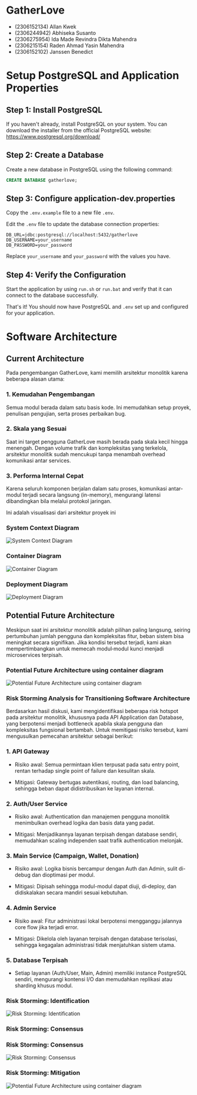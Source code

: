 # GatherLove
- (2306152134) Allan Kwek
- (2306244942) Abhiseka Susanto
- (2306275954) Ida Made Revindra Dikta Mahendra
- (2306215154) Raden Ahmad Yasin Mahendra
- (2306152102) Janssen Benedict

# Setup PostgreSQL and Application Properties

## Step 1: Install PostgreSQL

If you haven't already, install PostgreSQL on your system. You can download the installer from the official PostgreSQL website: https://www.postgresql.org/download/

## Step 2: Create a Database

Create a new database in PostgreSQL using the following command:
```sql
CREATE DATABASE gatherlove;
```

## Step 3: Configure application-dev.properties

Copy the `.env.example` file to a new file `.env`.


Edit the `.env` file to update the database connection properties:
```properties
DB_URL=jdbc:postgresql://localhost:5432/gatherlove
DB_USERNAME=your_username
DB_PASSWORD=your_password
```
Replace `your_username` and `your_password` with the values you have.

## Step 4: Verify the Configuration

Start the application by using `run.sh` or `run.bat` and verify that it can connect to the database successfully.

That's it! You should now have PostgreSQL and `.env` set up and configured for your application.

# Software Architecture

## Current Architecture
Pada pengembangan GatherLove, kami memilih arsitektur monolitik karena beberapa alasan utama:

### 1. Kemudahan Pengembangan
Semua modul berada dalam satu basis kode. Ini memudahkan setup proyek, penulisan pengujian, serta proses perbaikan bug.

### 2. Skala yang Sesuai
Saat ini target pengguna GatherLove masih berada pada skala kecil hingga menengah. Dengan volume trafik dan kompleksitas yang terkelola, arsitektur monolitik sudah mencukupi tanpa menambah overhead komunikasi antar services.

### 3. Performa Internal Cepat
Karena seluruh komponen berjalan dalam satu proses, komunikasi antar-modul terjadi secara langsung (in-memory), mengurangi latensi dibandingkan bila melalui protokol jaringan.

Ini adalah visualisasi dari arsitektur proyek ini

### System Context Diagram
![System Context Diagram](static/img/DIAGRAM%20TUTORIAL%209%20B-System%20Context%20Diagram.jpg)

### Container Diagram
![Container Diagram](static/img/DIAGRAM%20TUTORIAL%209%20B-Container%20Diagram%20(Current).jpg)

### Deployment Diagram
![Deployment Diagram](static/img/DIAGRAM%20TUTORIAL%209%20B-Deployment%20Diagram.jpg)

## Potential Future Architecture
Meskipun saat ini arsitektur monolitik adalah pilihan paling langsung, seiring pertumbuhan jumlah pengguna dan kompleksitas fitur, beban sistem bisa meningkat secara signifikan. Jika kondisi tersebut terjadi, kami akan mempertimbangkan untuk memecah modul‑modul kunci menjadi microservices terpisah.

### Potential Future Architecture using container diagram
![Potential Future Architecture using container diagram](static/img/DIAGRAM%20TUTORIAL%209%20B-Container%20Diagram%20(Potential%20Future).jpg)

### Risk Storming Analysis for Transitioning Software Architecture
Berdasarkan hasil diskusi, kami mengidentifikasi beberapa risk hotspot pada arsitektur monolitik, khususnya pada API Application dan Database, yang berpotensi menjadi bottleneck apabila skala pengguna dan kompleksitas fungsional bertambah. Untuk memitigasi risiko tersebut, kami mengusulkan pemecahan arsitektur sebagai berikut:

### 1. API Gateway

- Risiko awal: Semua permintaan klien terpusat pada satu entry point, rentan terhadap single point of failure dan kesulitan skala.

- Mitigasi: Gateway bertugas autentikasi, routing, dan load balancing, sehingga beban dapat didistribusikan ke layanan internal.

### 2. Auth/User Service

- Risiko awal: Authentication dan manajemen pengguna monolitik menimbulkan overhead logika dan basis data yang padat.

- Mitigasi: Menjadikannya layanan terpisah dengan database sendiri, memudahkan scaling independen saat trafik authentication melonjak.

### 3. Main Service (Campaign, Wallet, Donation)

- Risiko awal: Logika bisnis bercampur dengan Auth dan Admin, sulit di-debug dan dioptimasi per modul.

- Mitigasi: Dipisah sehingga modul-modul dapat diuji, di‑deploy, dan didiskalakan secara mandiri sesuai kebutuhan.

### 4. Admin Service

- Risiko awal: Fitur administrasi lokal berpotensi mengganggu jalannya core flow jika terjadi error.

- Mitigasi: Dikelola oleh layanan terpisah dengan database terisolasi, sehingga kegagalan administrasi tidak menjatuhkan sistem utama.

### 5. Database Terpisah

- Setiap layanan (Auth/User, Main, Admin) memiliki instance PostgreSQL sendiri, mengurangi kontensi I/O dan memudahkan replikasi atau sharding khusus modul.

### Risk Storming: Identification
![Risk Storming: Identification](static/img/DIAGRAM%20TUTORIAL%209%20B-Risk%20Storming_%20Identification.jpg)

### Risk Storming: Consensus
### Risk Storming: Consensus
![Risk Storming: Consensus](static/img/DIAGRAM%20TUTORIAL%209%20B-Risk%20Storming_%20Consensus.jpg)

### Risk Storming: Mitigation
![Potential Future Architecture using container diagram](static/img/DIAGRAM%20TUTORIAL%209%20B-Container%20Diagram%20(Potential%20Future).jpg)
